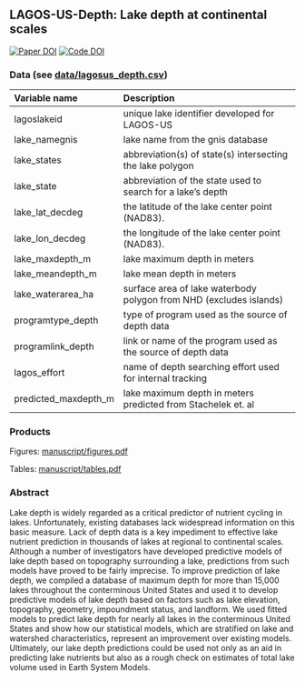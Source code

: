 
<!-- README.md is generated from README.Rmd. Please edit that file -->

## LAGOS-US-Depth: Lake depth at continental scales

[![Paper DOI](https://img.shields.io/badge/Paper-DOI-blue.svg)]()
[![Code
DOI](https://zenodo.org/badge/123951266.svg)](https://zenodo.org/badge/latestdoi/123951266)

### Data (see [data/lagosus\_depth.csv]())

| Variable name          | Description                                                        |
| :--------------------- | :----------------------------------------------------------------- |
| lagoslakeid            | unique lake identifier developed for LAGOS-US                      |
| lake\_namegnis         | lake name from the gnis database                                   |
| lake\_states           | abbreviation(s) of state(s) intersecting the lake polygon          |
| lake\_state            | abbreviation of the state used to search for a lake’s depth        |
| lake\_lat\_decdeg      | the latitude of the lake center point (NAD83).                     |
| lake\_lon\_decdeg      | the longitude of the lake center point (NAD83).                    |
| lake\_maxdepth\_m      | lake maximum depth in meters                                       |
| lake\_meandepth\_m     | lake mean depth in meters                                          |
| lake\_waterarea\_ha    | surface area of lake waterbody polygon from NHD (excludes islands) |
| programtype\_depth     | type of program used as the source of depth data                   |
| programlink\_depth     | link or name of the program used as the source of depth data       |
| lagos\_effort          | name of depth searching effort used for internal tracking          |
| predicted\_maxdepth\_m | lake maximum depth in meters predicted from Stachelek et. al       |

### Products

Figures: [manuscript/figures.pdf](manuscript/figures.pdf)

Tables: [manuscript/tables.pdf](manuscript/tables.pdf)

### Abstract

Lake depth is widely regarded as a critical predictor of nutrient
cycling in lakes. Unfortunately, existing databases lack widespread
information on this basic measure. Lack of depth data is a key
impediment to effective lake nutrient prediction in thousands of lakes
at regional to continental scales. Although a number of investigators
have developed predictive models of lake depth based on topography
surrounding a lake, predictions from such models have proved to be
fairly imprecise. To improve prediction of lake depth, we compiled a
database of maximum depth for more than 15,000 lakes throughout the
conterminous United States and used it to develop predictive models of
lake depth based on factors such as lake elevation, topography,
geometry, impoundment status, and landform. We used fitted models to
predict lake depth for nearly all lakes in the conterminous United
States and show how our statistical models, which are stratified on lake
and watershed characteristics, represent an improvement over existing
models. Ultimately, our lake depth predictions could be used not only as
an aid in predicting lake nutrients but also as a rough check on
estimates of total lake volume used in Earth System Models.
